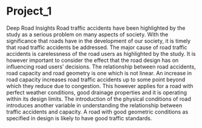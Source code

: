 # Project_1
Deep Road Insights
Road traffic accidents have been highlighted by the study as a serious problem on many aspects 
of society. With the significance that roads have in the development of our society, it is timely that 
road traffic accidents be addressed. The major cause of road traffic accidents is carelessness of the 
road users as highlighted by the study. It is however important to consider the effect that the road 
design has on influencing road users’ decisions. 
The relationship between road accidents, road capacity and road geometry is one which is not 
linear. An increase in road capacity increases road traffic accidents up to some point beyond which 
they reduce due to congestion. This however applies for a road with perfect weather conditions, 
good drainage properties and it is operating within its design limits. The introduction of the 
physical conditions of road introduces another variable in understanding the relationship between 
traffic accidents and capacity. 
A road with good geometric conditions as specified in design is likely to have good traffic 
standards.
